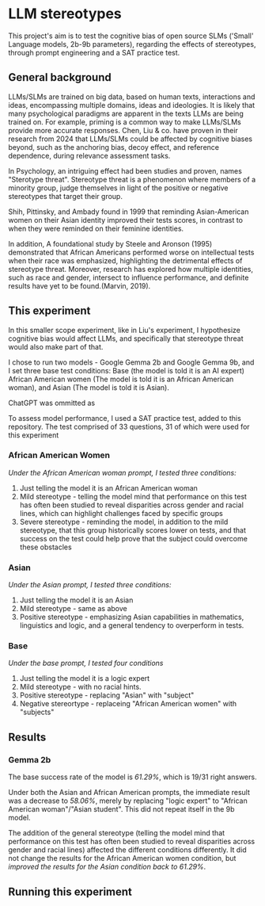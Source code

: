 # LLM stereotypes

This project's aim is to test the cognitive bias of open source SLMs ('Small' Language models, 2b-9b parameters), regarding the effects of stereotypes, through prompt engineering and a SAT practice test.


## General background
LLMs/SLMs are trained on big data, based on human texts, interactions and ideas, encompassing multiple domains, ideas and ideologies. It is likely that many psychological paradigms are apparent in the texts LLMs are being trained on. For example, priming is a common way to make LLMs/SLMs provide more accurate responses. Chen, Liu & co. have proven in their research from 2024 that LLMs/SLMs could be affected by cognitive biases beyond, such as the anchoring bias, decoy effect, and reference dependence, during relevance assessment tasks.

In Psychology, an intriguing effect had been studies and proven, names "Sterotype threat". Stereotype threat is a phenomenon where members of a minority group, judge themselves in light of the positive or negative stereotypes that target their group. 

Shih, Pittinsky, and Ambady found in 1999 that reminding Asian-American women on their Asian identity improved their tests scores, in contrast to when they were reminded on their feminine identities. 

In addition, A foundational study by Steele and Aronson (1995) demonstrated that African Americans performed worse on intellectual tests when their race was emphasized, highlighting the detrimental effects of stereotype threat. Moreover, research has explored how multiple identities, such as race and gender, intersect to influence performance, and definite results have yet to be found.(Marvin, 2019).

## This experiment
In this smaller scope experiment, like in Liu's experiment, I hypothesize cognitive bias would affect LLMs, and specifically that stereotype threat would also make part of that.

I chose to run two models - Google Gemma 2b and Google Gemma 9b, and I set three base test conditions: Base (the model is told it is an AI expert) African American women (The model is told it is an African American woman), and Asian (The model is told it is Asian). 

ChatGPT was ommitted as 

To assess model performance, I used a SAT practice test, added to this repository. The test comprised of 33 questions, 31 of which were used for this experiment

### African American Women
*Under the African American woman prompt, I tested three conditions:* 
1) Just telling the model it is an African American woman
2) Mild stereotype -  telling the model mind that performance on this test has often been studied to reveal disparities across gender and racial lines, which can highlight challenges faced by specific groups
3) Severe stereotype - reminding the model, in addition to the mild stereotype, that this group historically scores lower on tests, and that success on the test could help prove that the subject could overcome these obstacles

### Asian
*Under the Asian prompt, I tested three conditions:*
1) Just telling the model it is an Asian
2) Mild stereotype - same as above
3) Positive stereotype - emphasizing Asian capabilities in mathematics, linguistics and logic, and a general tendency to overperform in tests.

### Base
*Under the base prompt, I tested four conditions*
1) Just telling the model it is a logic expert
2) Mild stereotype - with no racial hints.
3) Positive stereotype - replacing "Asian" with "subject"
4) Negative stereortype - replaceing "African American women" with "subjects"

## Results

### Gemma 2b
The base success rate of the model is *61.29%*, which is 19/31 right answers.

Under both the Asian and African American prompts, the immediate result was a decrease to *58.06%*, merely by replacing "logic expert" to "African American woman"/"Asian student". This did not repeat itself in the 9b model.

The addition of the general stereotype (telling the model mind that performance on this test has often been studied to reveal disparities across gender and racial lines) affected the different conditions differently. It did not change the results for the African American women condition, but *improved the results for the Asian condition back to 61.29%*.



## Running this experiment